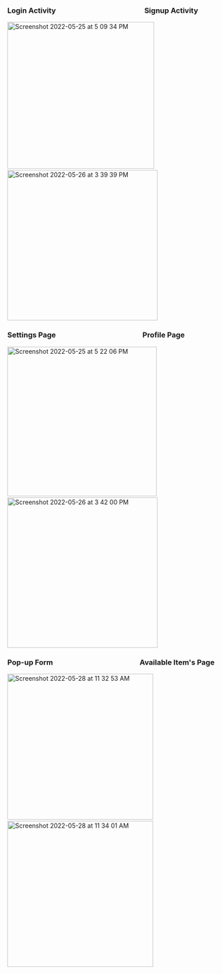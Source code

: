


### Login Activity&nbsp; &nbsp; &nbsp; &nbsp; &nbsp; &nbsp; &nbsp; &nbsp; &nbsp; &nbsp; &nbsp; &nbsp; &nbsp; &nbsp; &nbsp; &nbsp; &nbsp; &nbsp; &nbsp; &nbsp; &nbsp; &nbsp; &nbsp; &nbsp; &nbsp; &nbsp;  Signup Activity                                                  

<img width="334" alt="Screenshot 2022-05-25 at 5 09 34 PM" src="https://user-images.githubusercontent.com/76573095/170253621-3b69f35f-4233-4140-92dc-ca3ae7f31086.png">&nbsp; &nbsp; &nbsp; &nbsp; &nbsp; <img width="342" alt="Screenshot 2022-05-26 at 3 39 39 PM" src="https://user-images.githubusercontent.com/76573095/170467326-30728178-fabd-4197-9cc4-ea2185b5c1eb.png">



### Settings Page &nbsp; &nbsp; &nbsp; &nbsp; &nbsp; &nbsp; &nbsp; &nbsp; &nbsp; &nbsp; &nbsp; &nbsp; &nbsp; &nbsp; &nbsp; &nbsp; &nbsp; &nbsp; &nbsp; &nbsp; &nbsp; &nbsp; &nbsp; &nbsp; &nbsp;  Profile Page

<img width="340" alt="Screenshot 2022-05-25 at 5 22 06 PM" src="https://user-images.githubusercontent.com/76573095/170255776-4191527e-74f5-4297-9e06-f9832db3cec5.png">&nbsp; &nbsp; &nbsp; &nbsp; &nbsp;<img width="342" alt="Screenshot 2022-05-26 at 3 42 00 PM" src="https://user-images.githubusercontent.com/76573095/170467723-c2273873-5298-47ff-8c5e-2afdc0285f81.png">

### Pop-up Form &nbsp; &nbsp; &nbsp; &nbsp; &nbsp; &nbsp; &nbsp; &nbsp; &nbsp; &nbsp; &nbsp; &nbsp; &nbsp; &nbsp; &nbsp; &nbsp; &nbsp; &nbsp; &nbsp; &nbsp; &nbsp; &nbsp; &nbsp; &nbsp; &nbsp; Available Item's Page

<img width="332" alt="Screenshot 2022-05-28 at 11 32 53 AM" src="https://user-images.githubusercontent.com/76573095/170812474-b6e7ec49-30f9-4667-a39e-d31be51a1fe6.png">&nbsp; &nbsp; &nbsp; &nbsp; &nbsp;<img width="332" alt="Screenshot 2022-05-28 at 11 34 01 AM" src="https://user-images.githubusercontent.com/76573095/170812511-b1aceb21-74f2-4a47-87c4-67861e619fe5.png">











